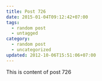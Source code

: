 ```yaml
---
title: Post 726
date: 2015-01-04T09:12:42+07:00
tags:
  - random post
  - untagged
category:
  - random post
  - uncategorized
updated: 2012-10-06T15:51:06+07:00
---
```

This is content of post 726